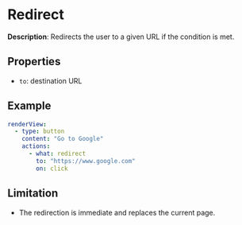 # Redirect

**Description**: Redirects the user to a given URL if the condition is met.

## Properties
- `to`: destination URL

## Example
```yaml
renderView:
  - type: button
    content: "Go to Google"
    actions:
      - what: redirect
        to: "https://www.google.com"
        on: click
```

## Limitation
- The redirection is immediate and replaces the current page. 